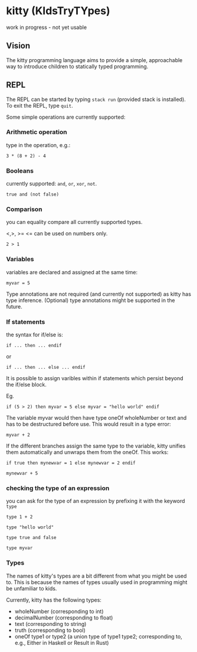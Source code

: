 # kitty (KIdsTryTYpes)

work in progress - not yet usable

## Vision
The kitty programming language aims to provide a simple, approachable way to introduce children to statically typed programming.

## REPL
The REPL can be started by typing `stack run` (provided stack is installed). To exit the REPL, type `quit`.

Some simple operations are currently supported:

### Arithmetic operation

type in the operation, e.g.:

`3 * (8 + 2) - 4`

### Booleans

currently supported: `and`, `or`, `xor`, `not`.

`true and (not false)`

### Comparison

you can equality compare all currently supported types.

<,>, >= <= can be used on numbers only.

`2 > 1`

### Variables

variables are declared and assigned at the same time:

`myvar = 5`

Type annotations are not required (and currently not supported) as kitty has type inference.
(Optional) type annotations might be supported in the future.

### If statements

the syntax for if/else is:

`if ... then ... endif` 

or

`if ... then ... else ... endif`

It is possible to assign varibles within if statements which persist beyond the if/else block.

Eg.

`if (5 > 2) then myvar = 5 else myvar = "hello world" endif`

The variable myvar would then have type oneOf wholeNumber or text and has to be destructured before use. This would result in a type error:

`myvar + 2`


If the different branches assign the same type to the variable, kitty unifies them automatically and unwraps them from the oneOf. This works:

`if true then mynewvar = 1 else mynewvar = 2 endif`

`mynewvar + 5`



### checking the type of an expression

you can ask for the type of an expression by prefixing it with the keyword `type`

`type 1 + 2`

`type "hello world"`

`type true and false`

`type myvar`


### Types
The names of kitty's types are a bit different from what you might be used to. This is because the names of types usually used in programming might be unfamiliar to kids.

Currently, kitty has the following types:
* wholeNumber (corresponding to int)
* decimalNumber (corresponding to float)
* text (corresponding to string)
* truth (corresponding to bool)
* oneOf type1 or type2 (a union type of type1 type2; corresponding to, e.g., Either in Haskell or Result in Rust)

